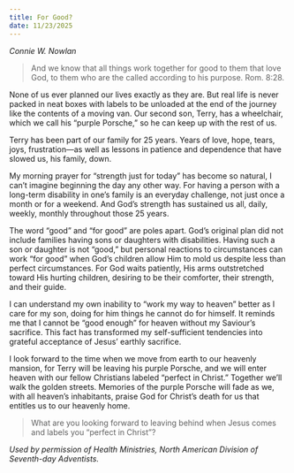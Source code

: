 ```yaml
---
title: For Good?
date: 11/23/2025
---
```


_Connie W. Nowlan_

> <p></p>
> And we know that all things work together for good to them that love God, to them who are the called according to his purpose. Rom. 8:28.

None of us ever planned our lives exactly as they are. But real life is never packed in neat boxes with labels to be unloaded at the end of the journey like the contents of a moving van. Our second son, Terry, has a wheelchair, which we call his “purple Porsche,” so he can keep up with the rest of us.

Terry has been part of our family for 25 years. Years of love, hope, tears, joys, frustration—as well as lessons in patience and dependence that have slowed us, his family, down.

My morning prayer for “strength just for today” has become so natural, I can’t imagine beginning the day any other way. For having a person with a long-term disability in one’s family is an everyday challenge, not just once a month or for a weekend. And God’s strength has sustained us all, daily, weekly, monthly throughout those 25 years.

The word “good” and “for good” are poles apart. God’s original plan did not include families having sons or daughters with disabilities. Having such a son or daughter is not “good,” but personal reactions to circumstances can work “for good” when God’s children allow Him to mold us despite less than perfect circumstances. For God waits patiently, His arms outstretched toward His hurting children, desiring to be their comforter, their strength, and their guide.

I can understand my own inability to “work my way to heaven” better as I care for my son, doing for him things he cannot do for himself. It reminds me that I cannot be “good enough” for heaven without my Saviour’s sacrifice. This fact has transformed my self-sufficient tendencies into grateful acceptance of Jesus’ earthly sacrifice.

I look forward to the time when we move from earth to our heavenly mansion, for Terry will be leaving his purple Porsche, and we will enter heaven with our fellow Christians labeled “perfect in Christ.” Together we’ll walk the golden streets. Memories of the purple Porsche will fade as we, with all heaven’s inhabitants, praise God for Christ’s death for us that entitles us to our heavenly home.

> <callout></callout>
> What are you looking forward to leaving behind when Jesus comes and labels you “perfect in Christ”?

_Used by permission of Health Ministries, North American Division of Seventh-day Adventists._